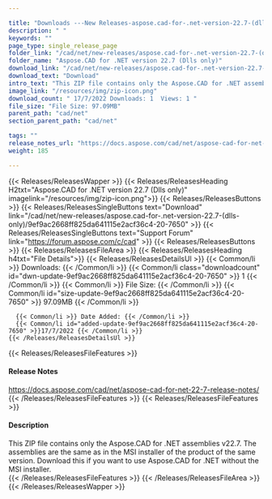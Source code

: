 ```yaml
---

title: "Downloads ---New Releases-aspose.cad-for-.net-version-22.7-(dlls-only)"
description: " "
keywords: ""
page_type: single_release_page
folder_link: "/cad/net/new-releases/aspose.cad-for-.net-version-22.7-(dlls-only)/"
folder_name: "Aspose.CAD for .NET version 22.7 (Dlls only)"
download_link: "/cad/net/new-releases/aspose.cad-for-.net-version-22.7-(dlls-only)/9ef9ac2668ff825da641115e2acf36c4-20-7650"
download_text: "Download"
intro_text: "This ZIP file contains only the Aspose.CAD for .NET assemblies v22.7. The assemblies are the same as in the MSI installer of the product of the same version. Download this if you want to use Aspose.CAD for .NET without the MSI installer."
image_link: "/resources/img/zip-icon.png"
download_count: " 17/7/2022 Downloads: 1  Views: 1 "
file_size: "File Size: 97.09MB"
parent_path: "cad/net"
section_parent_path: "cad/net"

tags: ""
release_notes_url: "https://docs.aspose.com/cad/net/aspose-cad-for-net-22-7-release-notes/"
weight: 185

---
```


{{< Releases/ReleasesWapper >}}
  {{< Releases/ReleasesHeading H2txt="Aspose.CAD for .NET version 22.7 (Dlls only)" imagelink="/resources/img/zip-icon.png">}}
  {{< Releases/ReleasesButtons >}}
    {{< Releases/ReleasesSingleButtons text="Download" link="/cad/net/new-releases/aspose.cad-for-.net-version-22.7-(dlls-only)/9ef9ac2668ff825da641115e2acf36c4-20-7650" >}}
    {{< Releases/ReleasesSingleButtons text="Support Forum" link="https://forum.aspose.com/c/cad" >}}
  {{< Releases/ReleasesButtons >}}
  {{< Releases/ReleasesFileArea >}}
    {{< Releases/ReleasesHeading h4txt="File Details">}}
    {{< Releases/ReleasesDetailsUl >}}
      {{< Common/li >}} Downloads: {{< /Common/li >}}
      {{< Common/li class="downloadcount" id="dwn-update-9ef9ac2668ff825da641115e2acf36c4-20-7650" >}} 1 {{< /Common/li >}}
      {{< Common/li >}} File Size: {{< /Common/li >}}
      {{< Common/li id="size-update-9ef9ac2668ff825da641115e2acf36c4-20-7650" >}} 97.09MB {{< /Common/li >}}

      {{< Common/li >}} Date Added: {{< /Common/li >}}
      {{< Common/li id="added-update-9ef9ac2668ff825da641115e2acf36c4-20-7650" >}}17/7/2022 {{< /Common/li >}}
    {{< /Releases/ReleasesDetailsUl >}}

  {{< Releases/ReleasesFileFeatures >}}
      <h4>Release Notes</h4><div><a href='https://docs.aspose.com/cad/net/aspose-cad-for-net-22-7-release-notes/'>https://docs.aspose.com/cad/net/aspose-cad-for-net-22-7-release-notes/</a></div>
  {{< /Releases/ReleasesFileFeatures >}}
  {{< Releases/ReleasesFileFeatures >}}
      <h4>Description</h4><div class="HTMLDescription">This ZIP file contains only the Aspose.CAD for .NET assemblies v22.7. The assemblies are the same as in the MSI installer of the product of the same version. Download this if you want to use Aspose.CAD for .NET without the MSI installer.</div>
  {{< /Releases/ReleasesFileFeatures >}}
 {{< /Releases/ReleasesFileArea >}}
{{< /Releases/ReleasesWapper >}}


